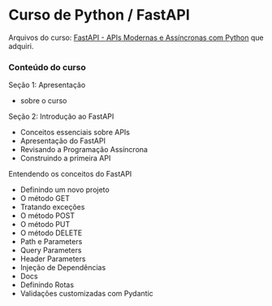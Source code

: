 # Curso de Python / FastAPI

Arquivos do curso: [FastAPI - APIs Modernas e Assíncronas com Python](https://www.udemy.com/course/fastapi-apis-modernas-e-assincronas-com-python/) que adquiri.

### Conteúdo do curso
Seção 1: Apresentação
- sobre o curso

Seção 2: Introdução ao FastAPI
- Conceitos essenciais sobre APIs
- Apresentação do FastAPI
- Revisando a Programação Assíncrona
- Construindo a primeira API

Entendendo os conceitos do FastAPI
- Definindo um novo projeto
- O método GET
- Tratando exceções
- O método POST
- O método PUT
- O método DELETE
- Path e Parameters
- Query Parameters
- Header Parameters
- Injeção de Dependências
- Docs
- Definindo Rotas
- Validações customizadas com Pydantic
